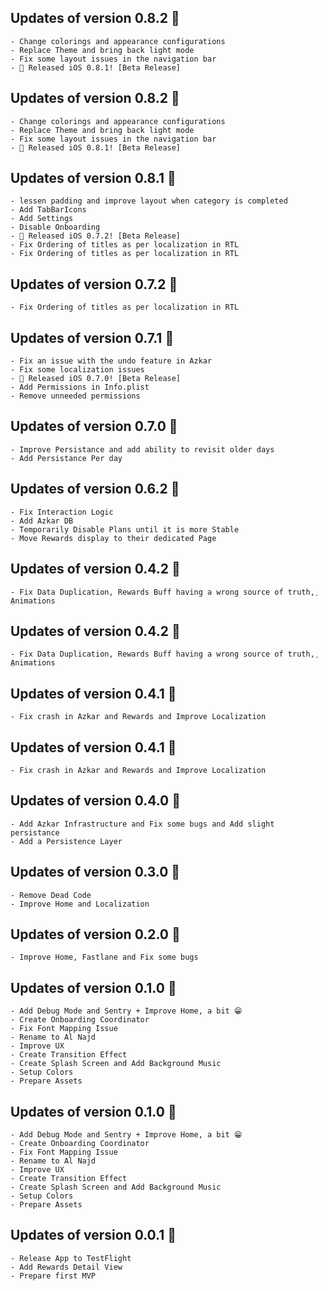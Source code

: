 ## Updates of version 0.8.2 🚀
    - Change colorings and appearance configurations
    - Replace Theme and bring back light mode
    - Fix some layout issues in the navigation bar
    - 🚀 Released iOS 0.8.1! [Beta Release]

## Updates of version 0.8.2 🚀
    - Change colorings and appearance configurations
    - Replace Theme and bring back light mode
    - Fix some layout issues in the navigation bar
    - 🚀 Released iOS 0.8.1! [Beta Release]

## Updates of version 0.8.1 🚀
    - lessen padding and improve layout when category is completed
    - Add TabBarIcons
    - Add Settings
    - Disable Onboarding
    - 🚀 Released iOS 0.7.2! [Beta Release]
    - Fix Ordering of titles as per localization in RTL
    - Fix Ordering of titles as per localization in RTL

## Updates of version 0.7.2 🚀
    - Fix Ordering of titles as per localization in RTL

## Updates of version 0.7.1 🚀
    - Fix an issue with the undo feature in Azkar
    - Fix some localization issues
    - 🚀 Released iOS 0.7.0! [Beta Release]
    - Add Permissions in Info.plist
    - Remove unneeded permissions

## Updates of version 0.7.0 🚀
    - Improve Persistance and add ability to revisit older days
    - Add Persistance Per day

## Updates of version 0.6.2 🚀
    - Fix Interaction Logic
    - Add Azkar DB
    - Temporarily Disable Plans until it is more Stable
    - Move Rewards display to their dedicated Page

## Updates of version 0.4.2 🚀
    - Fix Data Duplication, Rewards Buff having a wrong source of truth, ِAnimations

## Updates of version 0.4.2 🚀
    - Fix Data Duplication, Rewards Buff having a wrong source of truth, ِAnimations

## Updates of version 0.4.1 🚀
    - Fix crash in Azkar and Rewards and Improve Localization

## Updates of version 0.4.1 🚀
    - Fix crash in Azkar and Rewards and Improve Localization

## Updates of version 0.4.0 🚀
    - Add Azkar Infrastructure and Fix some bugs and Add slight persistance
    - Add a Persistence Layer

## Updates of version 0.3.0 🚀
    - Remove Dead Code
    - Improve Home and Localization

## Updates of version 0.2.0 🚀
    - Improve Home, Fastlane and Fix some bugs

## Updates of version 0.1.0 🚀
    - Add Debug Mode and Sentry + Improve Home, a bit 😁
    - Create Onboarding Coordinator
    - Fix Font Mapping Issue
    - Rename to Al Najd
    - Improve UX
    - Create Transition Effect
    - Create Splash Screen and Add Background Music
    - Setup Colors
    - Prepare Assets

## Updates of version 0.1.0 🚀
    - Add Debug Mode and Sentry + Improve Home, a bit 😁
    - Create Onboarding Coordinator
    - Fix Font Mapping Issue
    - Rename to Al Najd
    - Improve UX
    - Create Transition Effect
    - Create Splash Screen and Add Background Music
    - Setup Colors
    - Prepare Assets

## Updates of version 0.0.1 🚀
    - Release App to TestFlight
    - Add Rewards Detail View
    - Prepare first MVP